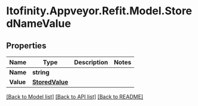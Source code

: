 # Itofinity.Appveyor.Refit.Model.StoredNameValue
## Properties

Name | Type | Description | Notes
------------ | ------------- | ------------- | -------------
**Name** | **string** |  | 
**Value** | [**StoredValue**](StoredValue.md) |  | 

[[Back to Model list]](../README.md#documentation-for-models) [[Back to API list]](../README.md#documentation-for-api-endpoints) [[Back to README]](../README.md)

